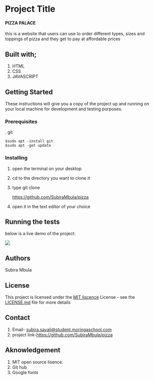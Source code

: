 # Project Title
#### PIZZA PALACE
this is a website that users can use to order different types, sizes and toppings of pizza and they get to pay at affordable prices

## Built with;
1. HTML
2. CSS
3. JAVASCRIPT
## Getting Started

These instructions will give you a copy of the project up and running on
your local machine for development and testing purposes. 

### Prerequisites
. git 

    $sudo apt -install git
    $sudo apt -get update

### Installing
1. open the terminal on your desktop
2. cd to the directory you want to clone it
3. type git clone   

      https://github.com/SubiraMbula/pizza

4. open it in the text editor of your choice


## Running the tests
below is a live demo of the project:

<img src="./demo.gif">

## Authors
Subira Mbula

## License

This project is licensed under the [MIT liscence](LICENSE.md)
License - see the [LICENSE.md](LICENSE.md) file for more
details
## Contact
1. Email- subira.savali@student.moringaschool.com
1. project link-https://github.com/SubiraMbula/pizza
## Aknowledgement
1. MIT open source lisence.
2. Git hub 
3. Google fonts